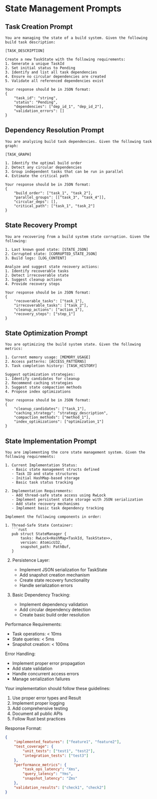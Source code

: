 # State Management Prompts

## Task Creation Prompt
```
You are managing the state of a build system. Given the following build task description:

[TASK_DESCRIPTION]

Create a new TaskState with the following requirements:
1. Generate a unique TaskId
2. Set initial status to Pending
3. Identify and list all task dependencies
4. Ensure no circular dependencies are created
5. Validate all referenced dependencies exist

Your response should be in JSON format:
{
    "task_id": "string",
    "status": "Pending",
    "dependencies": ["dep_id_1", "dep_id_2"],
    "validation_errors": []
}
```

## Dependency Resolution Prompt
```
You are analyzing build task dependencies. Given the following task graph:

[TASK_GRAPH]

1. Identify the optimal build order
2. Detect any circular dependencies
3. Group independent tasks that can be run in parallel
4. Estimate the critical path

Your response should be in JSON format:
{
    "build_order": ["task_1", "task_2"],
    "parallel_groups": [["task_3", "task_4"]],
    "circular_deps": [],
    "critical_path": ["task_1", "task_2"]
}
```

## State Recovery Prompt
```
You are recovering from a build system state corruption. Given the following:

1. Last known good state: [STATE_JSON]
2. Corrupted state: [CORRUPTED_STATE_JSON]
3. Build logs: [LOG_CONTENT]

Analyze and suggest state recovery actions:
1. Identify recoverable tasks
2. Detect irrecoverable state
3. Suggest cleanup actions
4. Provide recovery steps

Your response should be in JSON format:
{
    "recoverable_tasks": ["task_1"],
    "irrecoverable_tasks": ["task_2"],
    "cleanup_actions": ["action_1"],
    "recovery_steps": ["step_1"]
}
```

## State Optimization Prompt
```
You are optimizing the build system state. Given the following metrics:

1. Current memory usage: [MEMORY_USAGE]
2. Access patterns: [ACCESS_PATTERNS]
3. Task completion history: [TASK_HISTORY]

Suggest optimization strategies:
1. Identify candidates for cleanup
2. Recommend caching strategies
3. Suggest state compaction methods
4. Propose index optimizations

Your response should be in JSON format:
{
    "cleanup_candidates": ["task_1"],
    "caching_strategy": "strategy_description",
    "compaction_methods": ["method_1"],
    "index_optimizations": ["optimization_1"]
}
```

## State Implementation Prompt
```
You are implementing the core state management system. Given the following requirements:

1. Current Implementation Status:
   - Basic state management structs defined
   - Task ID and state structures
   - Initial HashMap-based storage
   - Basic task status tracking

2. Implementation Requirements:
   - Add thread-safe state access using RwLock
   - Implement persistent state storage with JSON serialization
   - Add state recovery mechanisms
   - Implement basic task dependency tracking

Implement the following components in order:

1. Thread-Safe State Container:
   ```rust
   pub struct StateManager {
       tasks: RwLock<HashMap<TaskId, TaskState>>,
       version: AtomicU32,
       snapshot_path: PathBuf,
   }
   ```

2. Persistence Layer:
   - Implement JSON serialization for TaskState
   - Add snapshot creation mechanism
   - Create state recovery functionality
   - Handle serialization errors

3. Basic Dependency Tracking:
   - Implement dependency validation
   - Add circular dependency detection
   - Create basic build order resolution

Performance Requirements:
- Task operations: < 10ms
- State queries: < 5ms
- Snapshot creation: < 100ms

Error Handling:
- Implement proper error propagation
- Add state validation
- Handle concurrent access errors
- Manage serialization failures

Your implementation should follow these guidelines:
1. Use proper error types and Result
2. Implement proper logging
3. Add comprehensive testing
4. Document all public APIs
5. Follow Rust best practices

Response Format:
```json
{
    "implemented_features": ["feature1", "feature2"],
    "test_coverage": {
        "unit_tests": ["test1", "test2"],
        "integration_tests": ["test3"]
    },
    "performance_metrics": {
        "task_ops_latency": "Xms",
        "query_latency": "Yms",
        "snapshot_latency": "Zms"
    },
    "validation_results": ["check1", "check2"]
}
```
